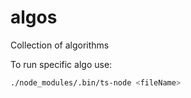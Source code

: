 # algos

Collection of algorithms

To run specific algo use:

```sh
./node_modules/.bin/ts-node <fileName>
```